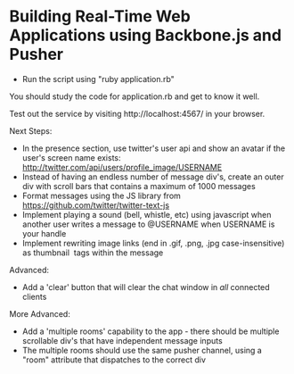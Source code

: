 
# Building Real-Time Web Applications using Backbone.js and Pusher

* Run the script using "ruby application.rb"

You should study the code for application.rb and get to know it well.


Test out the service by visiting http://localhost:4567/ in your browser.

Next Steps:

* In the presence section, use twitter's user api and show an avatar if
  the user's screen name exists:
  http://twitter.com/api/users/profile_image/USERNAME
* Instead of having an endless number of message div's, create an outer
  div with scroll bars that contains a maximum of 1000 messages
* Format messages using the JS library from https://github.com/twitter/twitter-text-js
* Implement playing a sound (bell, whistle, etc) using javascript when
  another user writes a message to @USERNAME when USERNAME is your handle
* Implement rewriting image links (end in .gif, .png, .jpg case-insensitive)
  as thumbnail <img> tags within the message

Advanced:

* Add a 'clear' button that will clear the chat window in *all* connected clients

More Advanced:

* Add a 'multiple rooms' capability to the app - there should be multiple scrollable div's that have independent message inputs
* The multiple rooms should use the same pusher channel, using a "room" attribute that dispatches to the correct div

